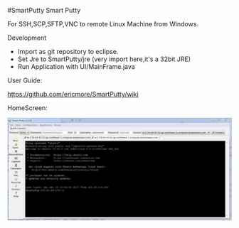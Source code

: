 #SmartPutty
Smart Putty 

For SSH,SCP,SFTP,VNC to remote Linux Machine from Windows.


Development

* Import as git repository to eclipse.
* Set Jre to SmartPutty/jre (very import here,it's a 32bit JRE)
* Run Application with UI/MainFrame.java

User Guide:

https://github.com/ericmore/SmartPutty/wiki

HomeScreen:

![](https://github.com/ericmore/SmartPutty/blob/master/doc/image/homescreen.jpg)